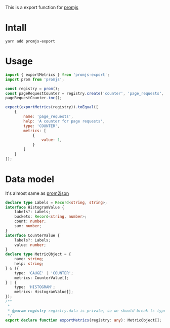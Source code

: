 This is a export function for [promjs](https://github.com/weaveworks/promjs)

# Intall
```shell
yarn add promjs-export
```

# Usage
```js
import { exportMetrics } from 'promjs-export';
import prom from 'promjs';

const registry = prom();
const pageRequestCounter = registry.create('counter', 'page_requests', 'A counter for page requests');
pageRequestCounter.inc();

expect(exportMetrics(registry)).toEqual([
    {
        name: 'page_requests',
        help: 'A counter for page requests',
        type: 'COUNTER',
        metrics: [
            {
                value: 1,
            }
        ]
    }
]);
```

# Data model
It's almost same as [prom2json](https://github.com/prometheus/prom2json)

```typescript
declare type Labels = Record<string, string>;
interface HistogramValue {
    labels?: Labels;
    buckets: Record<string, number>;
    count: number;
    sum: number;
}
interface CounterValue {
    labels?: Labels;
    value: number;
}
declare type MetricObject = {
    name: string;
    help: string;
} & ({
    type: 'GAUGE' | 'COUNTER';
    metrics: CounterValue[];
} | {
    type: 'HISTOGRAM';
    metrics: HistogramValue[];
});
/**
 *
 * @param registry registry.data is private, so we should break ts type check here
 */
export declare function exportMetrics(registry: any): MetricObject[];
```